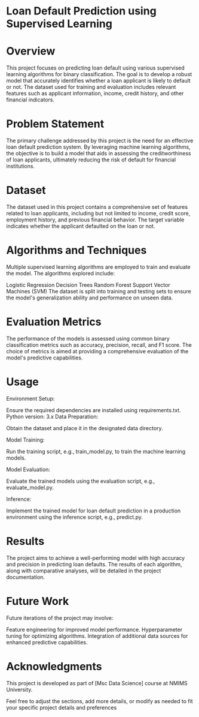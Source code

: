 # Loan Default Prediction using Supervised Learning

# Overview

This project focuses on predicting loan default using various supervised learning algorithms for binary classification. The goal is to develop a robust model that accurately identifies whether a loan applicant is likely to default or not. The dataset used for training and evaluation includes relevant features such as applicant information, income, credit history, and other financial indicators.

# Problem Statement

The primary challenge addressed by this project is the need for an effective loan default prediction system. By leveraging machine learning algorithms, the objective is to build a model that aids in assessing the creditworthiness of loan applicants, ultimately reducing the risk of default for financial institutions.

# Dataset

The dataset used in this project contains a comprehensive set of features related to loan applicants, including but not limited to income, credit score, employment history, and previous financial behavior. The target variable indicates whether the applicant defaulted on the loan or not.

# Algorithms and Techniques

Multiple supervised learning algorithms are employed to train and evaluate the model. The algorithms explored include:

Logistic Regression
Decision Trees
Random Forest
Support Vector Machines (SVM)
The dataset is split into training and testing sets to ensure the model's generalization ability and performance on unseen data.

# Evaluation Metrics

The performance of the models is assessed using common binary classification metrics such as accuracy, precision, recall, and F1 score. The choice of metrics is aimed at providing a comprehensive evaluation of the model's predictive capabilities.

# Usage

Environment Setup:

Ensure the required dependencies are installed using requirements.txt.
Python version: 3.x
Data Preparation:

Obtain the dataset and place it in the designated data directory.

Model Training:

Run the training script, e.g., train_model.py, to train the machine learning models.

Model Evaluation:

Evaluate the trained models using the evaluation script, e.g., evaluate_model.py.

Inference:

Implement the trained model for loan default prediction in a production environment using the inference script, e.g., predict.py.

# Results
The project aims to achieve a well-performing model with high accuracy and precision in predicting loan defaults. The results of each algorithm, along with comparative analyses, will be detailed in the project documentation.

# Future Work
Future iterations of the project may involve:

Feature engineering for improved model performance.
Hyperparameter tuning for optimizing algorithms.
Integration of additional data sources for enhanced predictive capabilities.

# Acknowledgments
This project is developed as part of [Msc Data Science] course at NMIMS University.

Feel free to adjust the sections, add more details, or modify as needed to fit your specific project details and preferences

